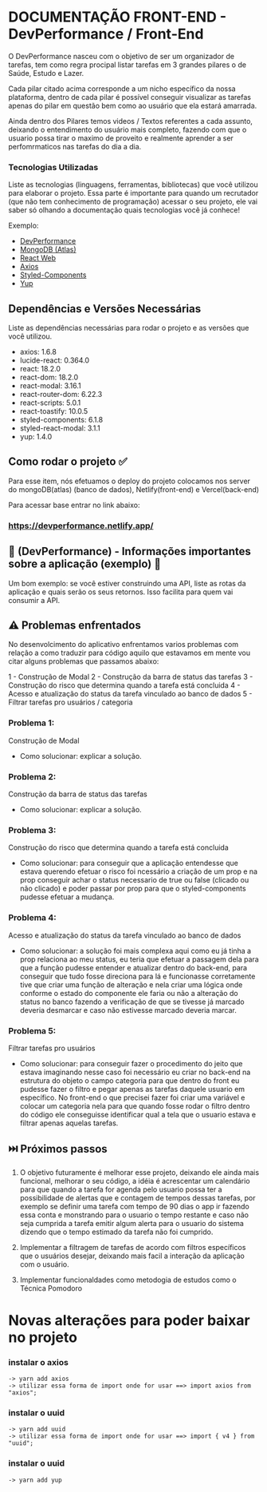 # DOCUMENTAÇÃO FRONT-END - DevPerformance / Front-End

O DevPerformance nasceu com o objetivo de ser um organizador de tarefas, tem como regra procipal listar tarefas em 3 grandes pilares o de Saúde, Estudo e Lazer.

Cada pilar citado acima corresponde a um nicho específico da nossa plataforma, dentro de cada pilar é possível conseguir visualizar as tarefas apenas do pilar em questão bem como ao usuário que ela estará amarrada.

Ainda dentro dos Pilares temos videos / Textos referentes a cada assunto, deixando o entendimento do usuário mais completo, fazendo com que o usuario possa tirar o maximo de proveito e realmente aprender a ser perfomrmaticos nas tarefas do dia a dia.

### Tecnologias Utilizadas

Liste as tecnologias (linguagens, ferramentas, bibliotecas) que você utilizou para elaborar o projeto. Essa parte é importante para quando um recrutador (que não tem conhecimento de programação) acessar o seu projeto, ele vai saber só olhando a documentação quais tecnologias você já conhece!

Exemplo:

- [DevPerformance](https://github.com/PitterBonoto/project-hackton-react)
- [MongoDB (Atlas)](https://www.mongodb.com/)
- [React Web](https://pt-br.legacy.reactjs.org/)
- [Axios](https://axios-http.com/)
- [Styled-Components](https://styled-components.com/)
- [Yup](https://www.npmjs.com/package/yup)

## Dependências e Versões Necessárias

Liste as dependências necessárias para rodar o projeto e as versões que você utilizou.

- axios: 1.6.8
- lucide-react: 0.364.0
- react: 18.2.0
- react-dom: 18.2.0
- react-modal: 3.16.1
- react-router-dom: 6.22.3
- react-scripts: 5.0.1
- react-toastify: 10.0.5
- styled-components: 6.1.8
- styled-react-modal: 3.1.1
- yup: 1.4.0

## Como rodar o projeto ✅

Para esse item, nós efetuamos o deploy do projeto colocamos nos server do mongoDB(atlas) (banco de dados), Netlify(front-end) e Vercel(back-end)

Para acessar base entrar no link abaixo:

### https://devperformance.netlify.app/

## 📌 (DevPerformance) - Informações importantes sobre a aplicação (exemplo) 📌

Um bom exemplo: se você estiver construindo uma API, liste as rotas da aplicação e quais serão os seus retornos. Isso facilita para quem vai consumir a API.

## ⚠️ Problemas enfrentados

No desenvolcimento do aplicativo enfrentamos varios problemas com relação a como traduzir para código aquilo que estavamos em mente vou citar alguns problemas que passamos abaixo:

1 - Construção de Modal
2 - Construção da barra de status das tarefas
3 - Construção do risco que determina quando a tarefa está concluida
4 - Acesso e atualização do status da tarefa vinculado ao banco de dados
5 - Filtrar tarefas pro usuários / categoria

### Problema 1:

Construção de Modal

- Como solucionar: explicar a solução.

### Problema 2:

Construção da barra de status das tarefas

- Como solucionar: explicar a solução.

### Problema 3:

Construção do risco que determina quando a tarefa está concluida

- Como solucionar: para conseguir que a aplicação entendesse que estava querendo efetuar o risco foi ncessário a criação de um prop e na prop conseguir achar o status necessario de true ou false (clicado ou não clicado) e poder passar por prop para que o styled-components pudesse efetuar a mudança.

### Problema 4:

Acesso e atualização do status da tarefa vinculado ao banco de dados

- Como solucionar: a solução foi mais complexa aqui como eu já tinha a prop relaciona ao meu status, eu teria que efetuar a passagem dela para que a função pudesse entender e atualizar dentro do back-end, para conseguir que tudo fosse direciona para lá e funcionasse corretamente tive que criar uma função de alteração e nela criar uma lógica onde conforme o estado do componente ele faria ou não a alteração do status no banco fazendo a verificação de que se tivesse já marcado deveria desmarcar e caso não estivesse marcado deveria marcar.

### Problema 5:

Filtrar tarefas pro usuários

- Como solucionar: para conseguir fazer o procedimento do jeito que estava imaginando nesse caso foi necessário eu criar no back-end na estrutura do objeto o campo categoria para que dentro do front eu pudesse fazer o filtro e pegar apenas as tarefas daquele usuario em específico. No front-end o que precisei fazer foi criar uma variável e colocar um categoria nela para que quando fosse rodar o filtro dentro do código ele conseguisse identificar qual a tela que o usuario estava e filtrar apenas aquelas tarefas.

## ⏭️ Próximos passos

1. O objetivo futuramente é melhorar esse projeto, deixando ele ainda mais funcional, melhorar o seu código, a idéia é acrescentar um calendário para que quando a tarefa for agenda pelo usuario possa ter a possibilidade de alertas que e contagem de tempos dessas tarefas, por exemplo se definir uma tarefa com tempo de 90 dias o app ir fazendo essa conta e monstrando para o usuario o tempo restante e caso não seja cumprida a tarefa emitir algum alerta para o usuario do sistema dizendo que o tempo estimado da tarefa não foi cumprido.

2. Implementar a filtragem de tarefas de acordo com filtros específicos que o usuários desejar, deixando mais facil a interação da aplicação com o usuário.

3. Implementar funcionaldades como metodogia de estudos como o Técnica Pomodoro

# Novas alterações para poder baixar no projeto

### instalar o axios

    -> yarn add axios
    -> utilizar essa forma de import onde for usar ==> import axios from "axios";

### instalar o uuid

    -> yarn add uuid
    -> utilizar essa forma de import onde for usar ==> import { v4 } from "uuid";

### instalar o uuid

    -> yarn add yup

